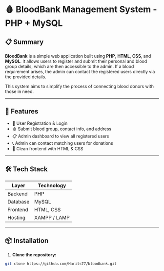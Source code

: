 # 🩸 BloodBank Management System - PHP + MySQL

## 📋 Summary

**BloodBank** is a simple web application built using **PHP**, **HTML**, **CSS**, and **MySQL**. It allows users to register and submit their personal and blood group details, which are then accessible to the admin. If a blood requirement arises, the admin can contact the registered users directly via the provided details.

This system aims to simplify the process of connecting blood donors with those in need.

---

## 🚀 Features

- 👤 User Registration & Login
- 🩸 Submit blood group, contact info, and address
- 📋 Admin dashboard to view all registered users
- 📞 Admin can contact matching users for donations
- 🎨 Clean frontend with HTML & CSS

---

## 🛠️ Tech Stack

| Layer     | Technology     |
|-----------|----------------|
| Backend   | PHP            |
| Database  | MySQL          |
| Frontend  | HTML, CSS      |
| Hosting   | XAMPP / LAMP   |

---

## 📦 Installation

1. **Clone the repository:**
```bash
git clone https://github.com/Harits77/bloodbank.git  


